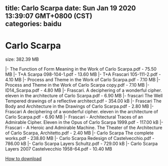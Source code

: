 
title: Carlo Scarpa
date: Sun Jan 19 2020 13:39:07 GMT+0800 (CST)    
categories: baidu
---

# Carlo Scarpa
size: 382.39 MB
 
 
|- The Function of Form Meaning in the Work of Carlo Scarpa.pdf - 75.50 MB
|- T+A Scarpa 098-104-1.pdf - 13.60 MB
|- T+A Frascari 105-111-2.pdf - 4.10 MB
|- Process and Theme in the Work of Carlo Scarpa.pdf - 7.10 MB
|- Process and Theme in the Work of Carlo Scarpa copy.pdf - 7.10 MB
|- ID14_Scarpa.pdf - 4.80 MB
|- Frascari. A deciphering of a wonderful cipher. eleven in the architecture of Carlo Scarpa.pdf - 6.90 MB
|- frascari The Well Tempered drawings of a reflective architect.pdf - 354.00 kB
|- Frascari The Body and Architecture in the Drawings of Carlo Scarpa.pdf - 2.80 MB
|- Frascari A deciphering of a wonderful cipher. eleven in the architecture of Carlo Scarpa.pdf - 6.90 MB
|- Frascari - Architectural Traces of an Admirable Cipher. Eleven in the Opus of Carlo Scarpa  1999.pdf - 117.00 kB
|- Frascari - A Heroic and Admirable Machine. The Theater of the Architecture of Carlo Scarpa, Architetto.pdf - 2.40 MB
|- Carlo Scarpa The complete works.pdf - 238.80 MB
|- Carlo Scarpa Redesign of Castelvecchio.pdf - 786.00 kB
|- Carlo Scarpa Layers Schultz.pdf - 729.00 kB
|- Carlo Scarpa Layers 2007 Castelvecchio 1958-64.pdf - 10.40 MB

[How to download](https://bpcam.bemobtrk.com/go/2ceec3aa-1ca2-46d6-b9ff-aaa5c184517c?jno=4809)